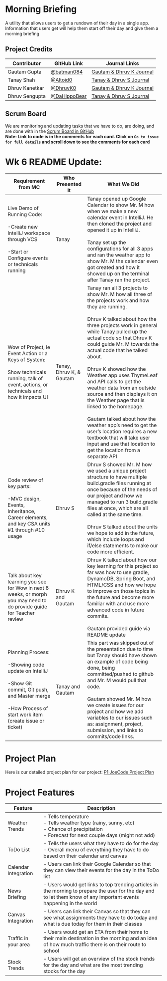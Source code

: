 # Morning Briefing  
A utility that allows users to get a rundown of their day in a single app. Information that users get will help them start off their day and give them a morning briefing

## Project Credits
Contributor | GitHub Link | Journal Links
----------- | ----------- | -------------
Gautam Gupta | [@batman084](https://github.com/batman084) | [Gautam & Dhruv K Journal](https://docs.google.com/document/d/1tCDVj-Cb-zR5BkXZF6V9x2aPzR__5qMSUu2iNDu2oko/edit?usp=sharing)
Tanay Shah | [@Altoid0](https://github.com/Altoid0) | [Tanay & Dhruv S Journal](https://docs.google.com/document/d/1g60S7gscwpYl4oalQHzpsQa1RahPRVd42iXyDRPMrnE/edit?usp=sharing)
Dhruv Kanetkar | [@DhruvK0](https://github.com/DhruvK0) | [Gautam & Dhruv K Journal](https://docs.google.com/document/d/1tCDVj-Cb-zR5BkXZF6V9x2aPzR__5qMSUu2iNDu2oko/edit?usp=sharing)
Dhruv Sengupta | [@DaHippoBear](https://github.com/DaHippoBear) | [Tanay & Dhruv S Journal](https://docs.google.com/document/d/1g60S7gscwpYl4oalQHzpsQa1RahPRVd42iXyDRPMrnE/edit?usp=sharing)

## Scrum Board
We are monitoring and updating tasks that we have to do, are doing, and are done with in the [Scrum Board in GitHub](https://github.com/Altoid0/Nautilus/projects/1)  
**Note: Link to code is in the comments for each card. Click on `Go to issue for full details` and scroll down to see the comments for each card**  

# Wk 6 README Update:
Requirement from MC | Who Presented It | What We Did
----------------------------------------- | ----------- | --------------------------------------------------------------------------
Live Demo of Running Code: <br><br> -Create new IntelliJ workspace through VCS <br><br> -Start or Configure events or technicals running | Tanay | Tanay opened up Google Calendar to show Mr. M how when we make a new calendar event in IntelliJ. He then cloned the project and opened it up in IntelliJ. <br> <br> Tanay set up the configurations for all 3 apps and ran the weather app to show Mr. M the calendar even got created and how it showed up on the terminal after Tanay ran the project.  
Wow of Project, ie Event Action or a Keys of System: <br><br> Show technicals running, talk of event, actions, or technicals and how it impacts UI | Tanay, Dhruv K, & Gautam | Tanay ran all 3 projects to show Mr. M how all three of the projects work and how they are running. <br><br> Dhruv K talked about how the three projects work in general while Tanay pulled up the actual code so that Dhruv K could guide Mr. M towards the actual code that he talked about. <br><br> Dhruv K showed how the Weather app uses ThymeLeaf and API calls to get the weather data from an outside source and then displays it on the Weather page that is linked to the homepage. <br><br> Gautam talked about how the weather app’s need to get the user’s location requires a new textbook that will take user input and use that location to get the location from a separate API  
Code review of key parts: <br><br> -MVC design, Events, Inheritance, Career elements, and key CSA units #1 through #10 usage | Dhruv S | Dhruv S showed Mr. M how we used a unique project structure to have multiple build.gradle files running at once because of the needs of our project and how we managed to run 3 build.gradle files at once, which are all called at the same time. <br><br> Dhruv S talked about the units we hope to add in the future, which include loops and if/else statements to make our code more efficient.  
Talk about key learning you see for Wow in next 6 weeks, or morph you may need to do provide guide for Teacher review | Dhruv K and Gautam | Dhruv K talked about how our key learning for this project so far was how to use gradle, DynamoDB, Spring Boot, and HTML/CSS and how we hope to improve on those topics in the future and become more familiar with and use more advanced code in future commits. <br><br> Gautam provided guide via README update  
Planning Process: <br><br> -Showing code update on IntelliJ <br><br> -Show Git commit, Git push, and Master merge <br><br> -How Process of start work item (create issue or ticket) | Tanay and Gautam | This part was skipped out of the presentation due to time but Tanay should have shown an example of code being done, being committed/pushed to github and Mr. M would pull that code. <br><br> Gautam showed Mr. M how we create issues for our project and how we add variables to our issues such as: assignment, project, submission, and links to commits/code links. 





# Project Plan
Here is our detailed project plan for our project: [P1 JoeCode Project Plan](https://docs.google.com/document/d/1m7wAU9ol465JiQeQv9NltoqsjlFo8B8UNO8IeDBx2rU/edit?usp=sharing)  

# Project Features
Feature | Description
------- | ---------------------------------------
Weather Trends | - Tells temperature  <br>- Tells weather type (rainy, sunny, etc)<br>  - Chance of precipitation<br>  - Forecast for next couple days (might not add)<br>  
ToDo List | - Tells the users what they have to do for the day<br>  - Overall menu of everything they have to do based on their calendar and canvas  
Calendar Integration | - Users can link their Google Calendar so that they can view their events for the day in the ToDo list  
News Briefing | - Users would get links to top trending articles in the morning to prepare the user for the day and to let them know of any important events happening in the world  
Canvas Integration | - Users can link their Canvas so that they can see what assignments they have to do today and what is due today for them in their classes  
Traffic in your area | - Users would get an ETA from their home to their main destination in the morning and an idea of how much traffic there is on their route to school  
Stock Trends | - Users will get an overview of the stock trends for the day and what are the most trending stocks for the day  
